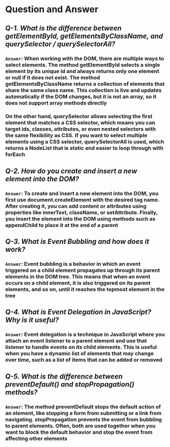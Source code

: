 # Question and Answer

##

## *Q-1. What is the difference between getElementById, getElementsByClassName, and querySelector / querySelectorAll?*

### `Answer`: When working with the DOM, there are multiple ways to select elements. The method getElementById selects a single element by its unique id and always returns only one element or null if it does not exist. The method getElementsByClassName returns a collection of elements that share the same class name. This collection is live and updates automatically if the DOM changes, but it is not an array, so it does not support array methods directly

### On the other hand, querySelector allows selecting the first element that matches a CSS selector, which means you can target ids, classes, attributes, or even nested selectors with the same flexibility as CSS. If you want to select multiple elements using a CSS selector, querySelectorAll is used, which returns a NodeList that is static and easier to loop through with forEach

## *Q-2. How do you create and insert a new element into the DOM?*

### `Answer`: To create and insert a new element into the DOM, you first use document.createElement with the desired tag name. After creating it, you can add content or attributes using properties like innerText, className, or setAttribute. Finally, you insert the element into the DOM using methods such as appendChild to place it at the end of a parent

## *Q-3. What is Event Bubbling and how does it work?*

### `Answer`: Event bubbling is a behavior in which an event triggered on a child element propagates up through its parent elements in the DOM tree. This means that when an event occurs on a child element, it is also triggered on its parent elements, and so on, until it reaches the topmost element in the tree

## *Q-4. What is Event Delegation in JavaScript? Why is it useful?*

### `Answer`: Event delegation is a technique in JavaScript where you attach an event listener to a parent element and use that listener to handle events on its child elements. This is useful when you have a dynamic list of elements that may change over time, such as a list of items that can be added or removed

## *Q-5. What is the difference between preventDefault() and stopPropagation() methods?*

### `Answer`: The method preventDefault stops the default action of an element, like stopping a form from submitting or a link from navigating. stopPropagation prevents the event from bubbling to parent elements. Often, both are used together when you want to block the default behavior and stop the event from affecting other elements
